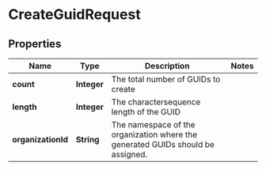 
# CreateGuidRequest

## Properties
Name | Type | Description | Notes
------------ | ------------- | ------------- | -------------
**count** | **Integer** | The total number of GUIDs to create | 
**length** | **Integer** | The charactersequence length of the GUID | 
**organizationId** | **String** | The namespace of the organization where the generated GUIDs should be assigned. | 



